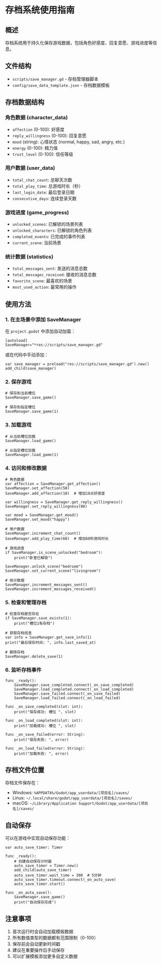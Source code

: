 # 存档系统使用指南

## 概述

存档系统用于持久化保存游戏数据，包括角色好感度、回复意愿、游戏进度等信息。

## 文件结构

- `scripts/save_manager.gd` - 存档管理器脚本
- `config/save_data_template.json` - 存档数据模板

## 存档数据结构

### 角色数据 (character_data)
- `affection` (0-100): 好感度
- `reply_willingness` (0-100): 回复意愿
- `mood` (string): 心情状态 (normal, happy, sad, angry, etc.)
- `energy` (0-100): 精力值
- `trust_level` (0-100): 信任等级

### 用户数据 (user_data)
- `total_chat_count`: 总聊天次数
- `total_play_time`: 总游戏时长（秒）
- `last_login_date`: 最后登录日期
- `consecutive_days`: 连续登录天数

### 游戏进度 (game_progress)
- `unlocked_scenes`: 已解锁的场景列表
- `unlocked_characters`: 已解锁的角色列表
- `completed_events`: 已完成的事件列表
- `current_scene`: 当前场景

### 统计数据 (statistics)
- `total_messages_sent`: 发送的消息总数
- `total_messages_received`: 接收的消息总数
- `favorite_scene`: 最喜欢的场景
- `most_used_action`: 最常用的操作

## 使用方法

### 1. 在主场景中添加 SaveManager

在 `project.godot` 中添加自动加载：

```gdscript
[autoload]
SaveManager="*res://scripts/save_manager.gd"
```

或在代码中手动添加：

```gdscript
var save_manager = preload("res://scripts/save_manager.gd").new()
add_child(save_manager)
```

### 2. 保存游戏

```gdscript
# 保存到当前槽位
SaveManager.save_game()

# 保存到指定槽位
SaveManager.save_game(1)
```

### 3. 加载游戏

```gdscript
# 从当前槽位加载
SaveManager.load_game()

# 从指定槽位加载
SaveManager.load_game(1)
```

### 4. 访问和修改数据

```gdscript
# 角色数据
var affection = SaveManager.get_affection()
SaveManager.set_affection(50)
SaveManager.add_affection(10)  # 增加10点好感度

var willingness = SaveManager.get_reply_willingness()
SaveManager.set_reply_willingness(80)

var mood = SaveManager.get_mood()
SaveManager.set_mood("happy")

# 用户数据
SaveManager.increment_chat_count()
SaveManager.add_play_time(60)  # 增加60秒游戏时长

# 游戏进度
if SaveManager.is_scene_unlocked("bedroom"):
    print("卧室已解锁")

SaveManager.unlock_scene("bedroom")
SaveManager.set_current_scene("livingroom")

# 统计数据
SaveManager.increment_messages_sent()
SaveManager.increment_messages_received()
```

### 5. 检查和管理存档

```gdscript
# 检查存档是否存在
if SaveManager.save_exists(1):
    print("槽位1有存档")

# 获取存档信息
var info = SaveManager.get_save_info(1)
print("最后保存时间: ", info.last_saved_at)

# 删除存档
SaveManager.delete_save(1)
```

### 6. 监听存档事件

```gdscript
func _ready():
    SaveManager.save_completed.connect(_on_save_completed)
    SaveManager.load_completed.connect(_on_load_completed)
    SaveManager.save_failed.connect(_on_save_failed)
    SaveManager.load_failed.connect(_on_load_failed)

func _on_save_completed(slot: int):
    print("保存成功: 槽位 ", slot)

func _on_load_completed(slot: int):
    print("加载成功: 槽位 ", slot)

func _on_save_failed(error: String):
    print("保存失败: ", error)

func _on_load_failed(error: String):
    print("加载失败: ", error)
```

## 存档文件位置

存档文件保存在：
- Windows: `%APPDATA%/Godot/app_userdata/[项目名]/saves/`
- Linux: `~/.local/share/godot/app_userdata/[项目名]/saves/`
- macOS: `~/Library/Application Support/Godot/app_userdata/[项目名]/saves/`

## 自动保存

可以在游戏中实现自动保存功能：

```gdscript
var auto_save_timer: Timer

func _ready():
    # 创建自动保存计时器
    auto_save_timer = Timer.new()
    add_child(auto_save_timer)
    auto_save_timer.wait_time = 300  # 5分钟
    auto_save_timer.timeout.connect(_on_auto_save)
    auto_save_timer.start()

func _on_auto_save():
    SaveManager.save_game()
    print("自动保存完成")
```

## 注意事项

1. 首次运行时会自动加载模板数据
2. 所有数值类型的数据都有范围限制（0-100）
3. 保存前会自动更新时间戳
4. 建议在重要操作后手动保存
5. 可以扩展模板添加更多自定义数据
